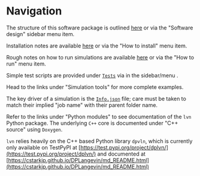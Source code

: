 # Navigation

The structure of this software package is outlined [here](design.md) or via the "Software design" sidebar menu item.

Installation notes are available [here](installation.md) or via the "How to install" menu item.

Rough notes on how to run simulations are available [here](run.md) or via the "How to run" menu item. 

Simple test scripts are provided under [`Tests`](tests-reference.md) via in the sidebar/menu .

Head to the links under "Simulation tools" for more complete examples. 

The key driver of a simulation is the [`Info.json`](info-reference.md) file; care must be taken to match their implied "job name" with their parent folder name.

Refer to the links under "Python modules" to see documentation of the `lvn` Python package. The underlying `C++` core is documented under "C++ source" using `Doxygen`.

`lvn` relies heavily on the C++ based Python library `dpvln`, which is currently only available on TestPyPI at [https://test.pypi.org/project/dplvn/](https://test.pypi.org/project/dplvn/) and documented at [https://cstarkjp.github.io/DPLangevin/md_README.html](https://cstarkjp.github.io/DPLangevin/md_README.html)

